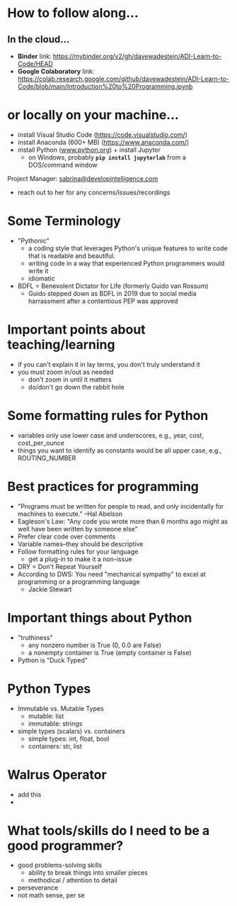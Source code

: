# How to follow along...

## In the cloud...
* __Binder__ link: https://mybinder.org/v2/gh/davewadestein/ADI-Learn-to-Code/HEAD
* __Google Colaboratory__ link: https://colab.research.google.com/github/davewadestein/ADI-Learn-to-Code/blob/main/Introduction%20to%20Programming.ipynb

# or locally on your machine...
* install Visual Studio Code (https://code.visualstudio.com/)
* install Anaconda (600+ MB) (https://www.anaconda.com/)
* install Python (www.python.org) + install Jupyter
   * on Windows, probably __`pip install jupyterlab`__ from a DOS/command window

Project Manager: sabrina@developintelligence.com
- reach out to her for any concerns/issues/recordings

# Some Terminology
* "Pythonic"
  * a coding style that leverages Python's unique features to write code that is readable and beautiful.
  * writing code in a way that experienced Python programmers would write it
  * idiomatic
* BDFL = Benevolent Dictator for Life (formerly Guido van Rossum)
  * Guido stepped down as BDFL in 2019 due to social media harrassment after a contentious PEP was approved

# Important points about teaching/learning
* if you can't explain it in lay terms, you don't truly understand it
* you must zoom in/out as needed
  * don't zoom in until it matters
  * do/don't go down the rabbit hole

# Some formatting rules for Python
* variables only use lower case and underscores, e.g., year, cost, cost_per_ounce
* things you want to identify as constants would be all upper case, e.g., ROUTING_NUMBER

# Best practices for programming
 * "Programs must be written for people to read, and only incidentally for machines to execute." –Hal Abelson
 * Eagleson's Law: "Any code you wrote more than 6 months ago might as well have been written by someone else"
 * Prefer clear code over comments
 * Variable names–they should be descriptive
 * Follow formatting rules for your language
   * get a plug-in to make it a non-issue
 * DRY = Don't Repeat Yourself
 * According to DWS: You need "mechanical sympathy" to excel at programming or a programming language
   * Jackie Stewart

# Important things about Python
* "truthiness"
  * any nonzero number is True (0, 0.0 are False)
  * a nonempty container is True (empty container is False)
* Python is "Duck Typed"

# Python Types
* Immutable vs. Mutable Types
  * mutable: list
  * immutable: strings
* simple types (scalars) vs. containers
  * simple types: int, float, bool
  * containers: str, list

# Walrus Operator
  * add this
  * 
# What tools/skills do I need to be a good programmer?
* good problems-solving skills
  * ability to break things into smaller pieces
  * methodical / attention to detail
* perseverance
* not math sense, per se


